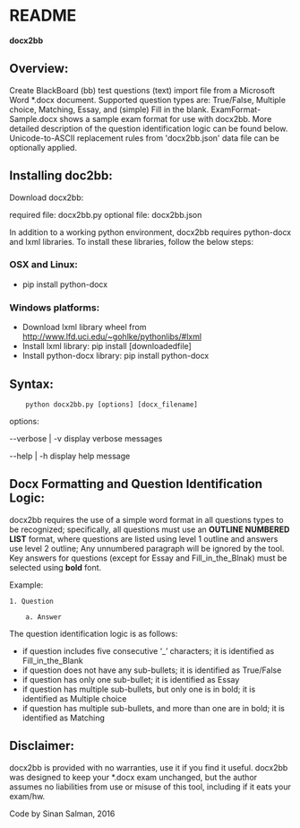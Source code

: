 # README #


**docx2bb**

## Overview: ##
Create BlackBoard (bb) test questions (text) import file from a Microsoft Word *.docx document. Supported question types are: True/False, Multiple choice, Matching, Essay, and (simple) Fill in the blank. ExamFormat-Sample.docx shows a sample exam format for use with docx2bb. More detailed description of the question identification logic can be found below. Unicode-to-ASCII replacement rules from 'docx2bb.json' data file can be optionally applied.

## Installing doc2bb: ##
Download docx2bb:

required file: docx2bb.py
optional file: docx2bb.json

In addition to a working python environment, docx2bb requires python-docx and lxml libraries. 
To install these libraries, follow the below steps:

### OSX and Linux: ###
* pip install python-docx

### Windows platforms: ###
* Download lxml library wheel from http://www.lfd.uci.edu/~gohlke/pythonlibs/#lxml
* Install lxml library: pip install [downloadedfile]
* Install python-docx library: pip install python-docx

## Syntax: ##
		python docx2bb.py [options] [docx_filename]
options:	

--verbose	|	-v		display verbose messages

--help		|	-h		display help message

## Docx Formatting and Question Identification Logic: ##
docx2bb requires the use of a simple word format in all questions types to be recognized; specifically, all questions must use an **OUTLINE NUMBERED LIST** format, where questions are listed using level 1 outline and answers use level 2 outline; Any unnumbered paragraph will be ignored by the tool. Key answers for questions (except for Essay and Fill_in_the_Blnak) must be selected using **bold** font. 

Example:

	1. Question

		a. Answer

The question identification logic is as follows:

* if question includes five consecutive ‘_’ characters; it is identified as Fill_in_the_Blank
* if question does not have any sub-bullets; it is identified as True/False
* if question has only one sub-bullet; it is identified as Essay
* if question has multiple sub-bullets, but only one is in bold; it is identified as Multiple choice
* if question has multiple sub-bullets, and more than one are in bold; it is identified as Matching

## Disclaimer: ##
docx2bb is provided with no warranties, use it if you find it useful. docx2bb was designed
to keep your *.docx exam unchanged, but the author assumes no liabilities from use or 
misuse of this tool, including if it eats your exam/hw.

Code by Sinan Salman, 2016